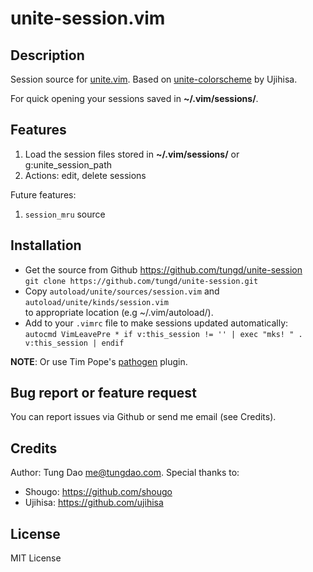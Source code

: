 unite-session.vim
=================

Description
-----------
Session source for [unite.vim](https://github.com/shougo/unite.vim).
Based on [unite-colorscheme](https://github.com/ujihisa/unite-colorscheme) by Ujihisa.

For quick opening your sessions saved in **~/.vim/sessions/**.

Features
--------
1. Load the session files stored in **~/.vim/sessions/** or g:unite_session_path
2. Actions: edit, delete sessions

Future features:
1. `session_mru` source

Installation
------------
* Get the source from Github <https://github.com/tungd/unite-session>  
  `git clone https://github.com/tungd/unite-session.git`
* Copy `autoload/unite/sources/session.vim` and `autoload/unite/kinds/session.vim`  
  to appropriate location (e.g ~/.vim/autoload/).
* Add to your `.vimrc` file to make sessions updated automatically:  
  `autocmd VimLeavePre * if v:this_session != '' | exec "mks! " . v:this_session | endif`

**NOTE**: Or use Tim Pope's [pathogen](https://github.com/tpope/vim-pathogen) plugin.

Bug report or feature request
-----------------------------
You can report issues via Github or send me email (see Credits).

Credits
-------
Author: Tung Dao <me@tungdao.com>. Special thanks to:

* Shougo: https://github.com/shougo
* Ujihisa: https://github.com/ujihisa

License
-------
MIT License


